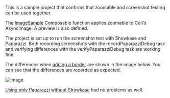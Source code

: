 This is a sample project that confirms that zoomable and screenshot testing can be used together.

The [ImageSample](https://github.com/usuiat/ZoomableScreenshotTestingSample/blob/0c461e7e67f0f124ed3646071d2cf63d1b9050aa/ui/src/main/java/net/engawapg/sample/ui/ImageComposable.kt#L17) Composable function applies zoomable to Coil's AsyncImage.
A preview is also defined.

The project is set up to run the screenshot test with Showkase and Paparazzi.
Both recording screenshots with the recordPaparazziDebug task and verifying differences with the verifyPaparazziDebug task are working fine.

The differences when [adding a border](https://github.com/usuiat/ZoomableScreenshotTestingSample/commit/0c461e7e67f0f124ed3646071d2cf63d1b9050aa) are shown in the image below.
You can see that the differences are recorded as expected.

![image](https://github.com/user-attachments/assets/0898cdbc-4d49-4b81-9ea0-a4c5efe87054)

[Using only Paparazzi without Showkase](https://github.com/usuiat/ZoomableScreenshotTestingSample/tree/paparazzi-only) had no problems as well.
